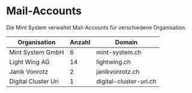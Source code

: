 # Mail-Accounts

Die Mint System verwaltet Mail-Accounts für verschiedene Organisation.

| Organisation        | Anzahl | Domain                 |
| ------------------- | ------ | ---------------------- |
| Mint System GmbH    | 6      | mint-system.ch         |
| Light Wing AG       | 14     | lightwing.ch           |
| Janik Vonrotz       | 2      | janikvonrotz.ch        |
| Digital Cluster Uri | 1      | digital-cluster-uri.ch |

